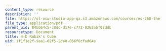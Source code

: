 ```yaml
---
content_type: resource
description: ''
file: https://ol-ocw-studio-app-qa.s3.amazonaws.com/courses/es-268-the-mathematics-in-toys-and-games-spring-2010/1f1f1e2f9aa102f52da8056f0cfad64a_MITES_268S10_4Dcube.pdf
file_type: application/pdf
parent_uid: 84bb64c5-c8dc-d17e-c772-0262abf02ddb
resourcetype: Document
title: 4-D Rubik's Cube
uid: 1f1f1e2f-9aa1-02f5-2da8-056f0cfad64a
---
```

